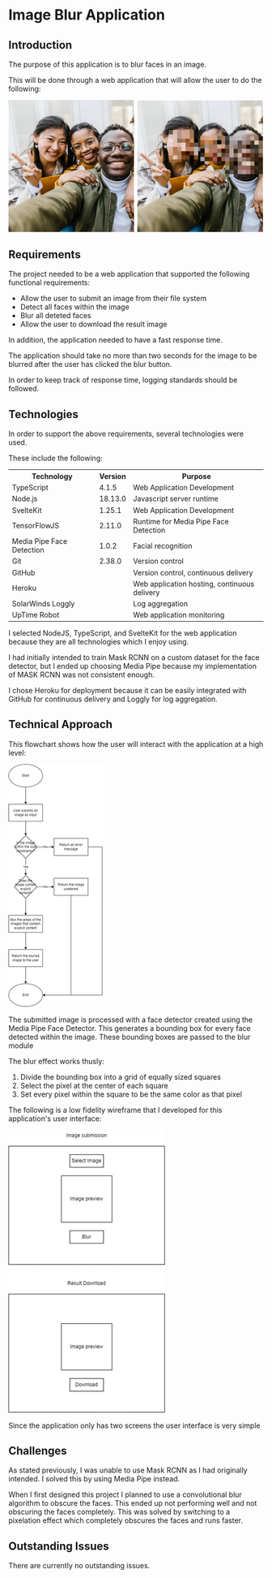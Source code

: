 <h1>Image Blur Application</h1>
<h2>Introduction</h2>
<p>The purpose of this application is to blur faces in an image.</p>
<p>This will be done through a web application that will allow the user to do the following:</p>

<img src="/static/blur example.png">

<h2>Requirements</h2>
<p>The project needed to be a web application that supported the following functional requirements:</p>
<ul>
  <li>Allow the user to submit an image from their file system</li>
  <li>Detect all faces within the image</li>
  <li>Blur all deteted faces</li>
  <li>Allow the user to download the result image</li>
</ul>

<p>In addition, the application needed to have a fast response time.</p>
<p>The application should take no more than two seconds for the image to be blurred after the user has clicked the blur button.</p>
<p>In order to keep track of response time, logging standards should be followed.</p>

<h2>Technologies</h2>
<p>In order to support the above requirements, several technologies were used.</p>
<p>These include the following:</p>
<table>
  <tr>
    <th>Technology</th>
    <th>Version</th>
    <th>Purpose</th>
  </tr>
  <tr>
    <td>TypeScript</td>
    <td>4.1.5</td>
    <td>Web Application Development</td>
  </tr>
  <tr>
    <td>Node.js</td>
    <td>18.13.0</td>
    <td>Javascript server runtime</td>
  </tr>
  <tr>
    <td>SvelteKit</td>
    <td>1.25.1</td>
    <td>Web Application Development</td>
  </tr>
  <tr>
    <td>TensorFlowJS</td>
    <td>2.11.0</td>
    <td>Runtime for Media Pipe Face Detection</td>
  </tr>
  <tr>
    <td>Media Pipe Face Detection</td>
    <td>1.0.2</td>
    <td>Facial recognition</td>
  </tr>
  <tr>
    <td>Git</td>
    <td>2.38.0</td>
    <td>Version control</td>
  </tr>
  <tr>
    <td>GitHub</td>
    <td></td>
    <td>Version control, continuous delivery</td>
  </tr>
  <tr>
    <td>Heroku</td>
    <td></td>
    <td>Web application hosting, continuous delivery</td>
  </tr>
  <tr>
    <td>SolarWinds Loggly</td>
    <td></td>
    <td>Log aggregation</td>
  </tr>
  <tr>
    <td>UpTime Robot</td>
    <td></td>
    <td>Web application monitoring</td>
  </tr>
</table>
<p>I selected NodeJS, TypeScript, and SvelteKit for the web application because they are all technologies which I enjoy using.</p>
<p>I had initially intended to train Mask RCNN on a custom dataset for the face detector, but I ended up choosing Media Pipe because my implementation of MASK RCNN was not consistent enough.</p>
<p>I chose Heroku for deployment because it can be easily integrated with GitHub for continuous delivery and Loggly for log aggregation.</p>

<h2>Technical Approach</h2>
<p>This flowchart shows how the user will interact with the application at a high level:</p>
<img src="static/senior project flowchart 1.png">
<p>The submitted image is processed with a face detector created using the Media Pipe Face Detector. This generates a bounding box for every face detected within the image. These bounding boxes are passed to the blur module</p>
<p>The blur effect works thusly:</p>
<ol>
  <li>Divide the bounding box into a grid of equally sized squares</li>
  <li>Select the pixel at the center of each square</li>
  <li>Set every pixel within the square to be the same color as that pixel</li>
</ol>
<p>The following is a low fidelity wireframe that I developed for this application's user interface:</p>
<img src="static/low fidelity wireframe.png">
<p>Since the application only has two screens the user interface is very simple</p>

<h2>Challenges</h2>
<p>As stated previously, I was unable to use Mask RCNN as I had originally intended. I solved this by using Media Pipe instead.</p>
<p>When I first designed this project I planned to use a convolutional blur algorithm to obscure the faces. This ended up not performing well and not obscuring the faces completely. This was solved by switching to a pixelation effect which completely obscures the faces and runs faster.</p>

<h2>Outstanding Issues</h2>
<p>There are currently no outstanding issues.</p>
